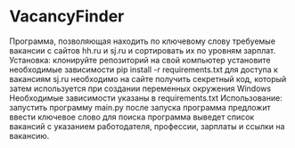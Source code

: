 # VacancyFinder
Программа, позволяющая находить по ключевому слову требуемые вакансии с  сайтов hh.ru и sj.ru и сортировать их по уровням зарплат.
Установка:
клонируйте репозиторий на свой компьютер
установите необходимые зависимости pip install -r requirements.txt
для доступа к вакансиям sj.ru необходимо на сайте получить секретный код, который затем используется при создании переменных окружения Windows
Необходимые зависимости указаны в requirements.txt
Использование:
запустить программу  main.py
после запуска программа предложит ввести ключевое слово для поиска
программа выведет список вакансий с указанием работодателя, профессии, зарплаты и ссылки на вакансию.
